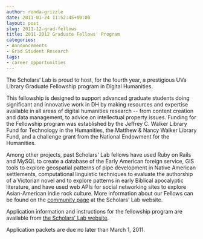 ```yaml
---
author: ronda-grizzle
date: 2011-01-24 11:52:45+00:00
layout: post
slug: 2011-12-grad-fellows
title: 2011-2012 Graduate Fellows' Program
categories:
- Announcements
- Grad Student Research
tags:
- career opportunities
---
```


The Scholars’ Lab is proud to host, for the fourth year, a prestigious UVa Library Graduate Fellowship program in Digital Humanities.

This fellowship is designed to support advanced graduate students doing significant and innovative work in DH by making resources and expertise available in all areas of digital humanities research -- from content creation and data management, to advice on intellectual property issues. Funding for the Fellowship program was established by the Jeffrey C. Walker Library Fund for Technology in the Humanities, the Matthew & Nancy Walker Library Fund, and a challenge grant from the National Endowment for the Humanities.

Among other projects, past Scholars' Lab fellows have used Ruby on Rails and MySQL to create a database of the Early American foreign service, GIS tools to explore geospatial patterns of pipe development in Native American settlements, computational linguistic techniques to evaluate the authorship of a Victorian novel and to explore patterns in early Biblical apocalyptic literature, and have used web APIs for social networking sites to explore Asian-American indie rock culture. More information about our Fellows can be found on the [community page](http://www2.scholarslab.org/about/people.html) at the Scholars' Lab website.

Application information and instructions for the fellowship program are available from [the Scholars' Lab website](http://www2.scholarslab.org/about/fellowship.html).

Application packets are due no later than March 1, 2011.
